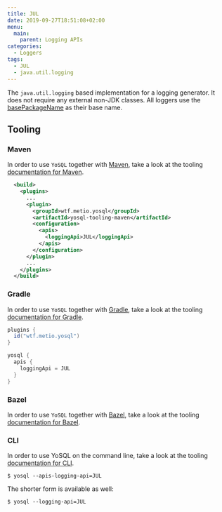 ```yaml
---
title: JUL
date: 2019-09-27T18:51:08+02:00
menu:
  main:
    parent: Logging APIs
categories:
  - Loggers
tags:
  - JUL
  - java.util.logging
---
```


The `java.util.logging` based implementation for a logging generator. It does not require any external non-JDK classes. All loggers use the [basePackageName](/configuration/repositories/basepackagename/) as their base name.

## Tooling

### Maven

In order to use `YoSQL` together with [Maven](https://maven.apache.org/), take a look at the tooling [documentation
for Maven](/tooling/maven/).

```xml
  <build>
    <plugins>
      ...
      <plugin>
        <groupId>wtf.metio.yosql</groupId>
        <artifactId>yosql-tooling-maven</artifactId>
        <configuration>
          <apis>
            <loggingApi>JUL</loggingApi>
          </apis>
        </configuration>
      </plugin>
      ...
    </plugins>
  </build>
```

### Gradle

In order to use `YoSQL` together with [Gradle](https://gradle.org/), take a look at the tooling [documentation for Gradle](/tooling/gradle/).

```groovy
plugins {
  id("wtf.metio.yosql")
}

yosql {
  apis {
    loggingApi = JUL
  }
}
```

### Bazel

In order to use `YoSQL` together with [Bazel](https://bazel.build/), take a look at the tooling [documentation for
Bazel](/tooling/bazel/).

### CLI

In order to use YoSQL on the command line, take a look at the tooling [documentation for CLI](/tooling/cli/).

```shell
$ yosql --apis-logging-api=JUL
```

The shorter form is available as well:

```shell
$ yosql --logging-api=JUL
```
